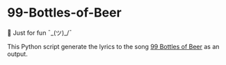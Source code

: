 # 99-Bottles-of-Beer
🍻 Just for fun ¯\_(ツ)_/¯

This Python script generate the lyrics to the song [99 Bottles of Beer](https://en.wikipedia.org/wiki/99_Bottles_of_Beer) as an output.
